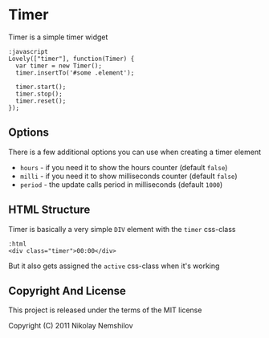 # Timer

Timer is a simple timer widget

    :javascript
    Lovely(["timer"], function(Timer) {
      var timer = new Timer();
      timer.insertTo('#some .element');

      timer.start();
      timer.stop();
      timer.reset();
    });

## Options

There is a few additional options you can use when creating a timer element

 * `hours` - if you need it to show the hours counter (default `false`)
 * `milli` - if you need it to show milliseconds counter (default `false`)
 * `period` - the update calls period in milliseconds (default `1000`)

## HTML Structure

Timer is basically a very simple `DIV` element with the `timer` css-class

    :html
    <div class="timer">00:00</div>

But it also gets assigned the `active` css-class when it's working


## Copyright And License

This project is released under the terms of the MIT license

Copyright (C) 2011 Nikolay Nemshilov